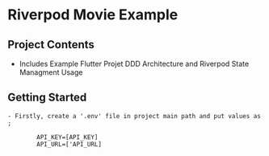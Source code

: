 # Riverpod Movie Example

## Project Contents

- Includes Example Flutter Projet DDD Architecture and Riverpod State Managment Usage

## Getting Started

    - Firstly, create a '.env' file in project main path and put values as ;

            API_KEY=[API_KEY] 
            API_URL=['API_URL]

